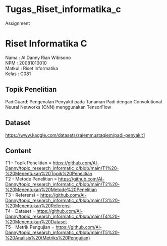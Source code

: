 # Tugas_Riset_informatika_c
Assignment

# Riset Informatika C
Nama : Al Danny Rian Wibisono
</br>
NPM  : 20081010010
</br>
Matkul : Riset Informatika
</br>
Kelas : C081

## Topik Penelitian
PadiGuard: Pengenalan Penyakit pada Tanaman Padi dengan Convolutional Neural Networks (CNN) menggunakan TensorFlow

## Dataset
https://www.kaggle.com/datasets/zaiemmustaqiem/padi-penyakit1

## Content
T1 - Topik Penelitian = https://github.com/Al-Danny/topic_research_informatic_c/blob/main/T1%20-%20Menentukan%20Topik%20Penelitian
</br>
T2 - Metode Penelitian = https://github.com/Al-Danny/topic_research_informatic_c/blob/main/T2%20-%20Menentukan%20Metode%20Penelitian
</br>
T3 - Referensi = https://github.com/Al-Danny/topic_research_informatic_c/blob/main/T3%20-%20Menentukan%20Referensi
</br>
T4 - Dataset = https://github.com/Al-Danny/topic_research_informatic_c/blob/main/T4%20-%20Menentukan%20Dataset
</br>
T5 - Metrik Pengujian = https://github.com/Al-Danny/topic_research_informatic_c/blob/main/T5%20-%20Analisis%20(Metriks%20Pengujian)






